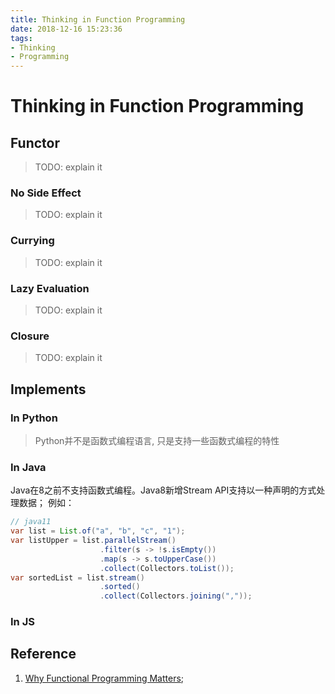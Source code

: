 ```yaml
---
title: Thinking in Function Programming
date: 2018-12-16 15:23:36
tags:
- Thinking
- Programming
---
```


# Thinking in Function Programming


## Functor
> TODO: explain it

### No Side Effect
> TODO: explain it
### Currying
> TODO: explain it
### Lazy Evaluation
> TODO: explain it
### Closure
> TODO: explain it

## Implements

### In Python
> Python并不是函数式编程语言, 只是支持一些函数式编程的特性


### In Java
Java在8之前不支持函数式编程。Java8新增Stream API支持以一种声明的方式处理数据；
例如：
```java
// java11
var list = List.of("a", "b", "c", "1");
var listUpper = list.parallelStream()
                    .filter(s -> !s.isEmpty())
                    .map(s -> s.toUpperCase())
                    .collect(Collectors.toList());
var sortedList = list.stream()
                    .sorted()
                    .collect(Collectors.joining(","));
```

### In JS

## Reference
1. [Why Functional Programming Matters](http://www.cse.chalmers.se/~rjmh/Papers/whyfp.html); 